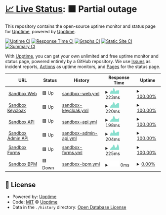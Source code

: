 # [📈 Live Status](https://app3.aot-technologies.com): <!--live status--> **🟧 Partial outage**

This repository contains the open-source uptime monitor and status page for [Upptime](https://upptime.js.org), powered by [Upptime](https://github.com/upptime/upptime).

[![Uptime CI](https://github.com/AOT-Technologies/forms-flow-ai/workflows/Uptime%20CI/badge.svg)](https://github.com/AOT-Technologies/forms-flow-ai/actions?query=workflow%3A%22Uptime+CI%22)
[![Response Time CI](https://github.com/AOT-Technologies/forms-flow-ai/workflows/Response%20Time%20CI/badge.svg)](https://github.com/AOT-Technologies/forms-flow-ai/actions?query=workflow%3A%22Response+Time+CI%22)
[![Graphs CI](https://github.com/AOT-Technologies/forms-flow-ai/workflows/Graphs%20CI/badge.svg)](https://github.com/AOT-Technologies/forms-flow-ai/actions?query=workflow%3A%22Graphs+CI%22)
[![Static Site CI](https://github.com/AOT-Technologies/forms-flow-ai/workflows/Static%20Site%20CI/badge.svg)](https://github.com/AOT-Technologies/forms-flow-ai/actions?query=workflow%3A%22Static+Site+CI%22)
[![Summary CI](https://github.com/AOT-Technologies/forms-flow-ai/workflows/Summary%20CI/badge.svg)](https://github.com/AOT-Technologies/forms-flow-ai/actions?query=workflow%3A%22Summary+CI%22)

With [Upptime](https://upptime.js.org), you can get your own unlimited and free uptime monitor and status page, powered entirely by a GitHub repository. We use [Issues](https://github.com/upptime/upptime/issues) as incident reports, [Actions](https://github.com/AOT-Technologies/forms-flow-ai/actions) as uptime monitors, and [Pages](https://app3.aot-technologies.com) for the status page.

<!--start: status pages-->
<!-- This summary is generated by Upptime (https://github.com/upptime/upptime) -->
<!-- Do not edit this manually, your changes will be overwritten -->
<!-- prettier-ignore -->
| URL | Status | History | Response Time | Uptime |
| --- | ------ | ------- | ------------- | ------ |
| <img alt="" src="https://icons.duckduckgo.com/ip3/trynow-formsflow-web.aot-technologies.com.ico" height="13"> [Sandbox Web](https://trynow-formsflow-web.aot-technologies.com/tenant/formsflowai) | 🟩 Up | [sandbox-web.yml](https://github.com/AOT-Technologies/forms-flow-upptime/commits/HEAD/history/sandbox-web.yml) | <details><summary><img alt="Response time graph" src="./graphs/sandbox-web/response-time-week.png" height="20"> 223ms</summary><br><a href="https://AOT-Technologies.github.io/forms-flow-upptime/history/sandbox-web"><img alt="Response time 225" src="https://img.shields.io/endpoint?url=https%3A%2F%2Fraw.githubusercontent.com%2FAOT-Technologies%2Fforms-flow-upptime%2FHEAD%2Fapi%2Fsandbox-web%2Fresponse-time.json"></a><br><a href="https://AOT-Technologies.github.io/forms-flow-upptime/history/sandbox-web"><img alt="24-hour response time 255" src="https://img.shields.io/endpoint?url=https%3A%2F%2Fraw.githubusercontent.com%2FAOT-Technologies%2Fforms-flow-upptime%2FHEAD%2Fapi%2Fsandbox-web%2Fresponse-time-day.json"></a><br><a href="https://AOT-Technologies.github.io/forms-flow-upptime/history/sandbox-web"><img alt="7-day response time 223" src="https://img.shields.io/endpoint?url=https%3A%2F%2Fraw.githubusercontent.com%2FAOT-Technologies%2Fforms-flow-upptime%2FHEAD%2Fapi%2Fsandbox-web%2Fresponse-time-week.json"></a><br><a href="https://AOT-Technologies.github.io/forms-flow-upptime/history/sandbox-web"><img alt="30-day response time 240" src="https://img.shields.io/endpoint?url=https%3A%2F%2Fraw.githubusercontent.com%2FAOT-Technologies%2Fforms-flow-upptime%2FHEAD%2Fapi%2Fsandbox-web%2Fresponse-time-month.json"></a><br><a href="https://AOT-Technologies.github.io/forms-flow-upptime/history/sandbox-web"><img alt="1-year response time 228" src="https://img.shields.io/endpoint?url=https%3A%2F%2Fraw.githubusercontent.com%2FAOT-Technologies%2Fforms-flow-upptime%2FHEAD%2Fapi%2Fsandbox-web%2Fresponse-time-year.json"></a></details> | <details><summary><a href="https://AOT-Technologies.github.io/forms-flow-upptime/history/sandbox-web">100.00%</a></summary><a href="https://AOT-Technologies.github.io/forms-flow-upptime/history/sandbox-web"><img alt="All-time uptime 99.73%" src="https://img.shields.io/endpoint?url=https%3A%2F%2Fraw.githubusercontent.com%2FAOT-Technologies%2Fforms-flow-upptime%2FHEAD%2Fapi%2Fsandbox-web%2Fuptime.json"></a><br><a href="https://AOT-Technologies.github.io/forms-flow-upptime/history/sandbox-web"><img alt="24-hour uptime 100.00%" src="https://img.shields.io/endpoint?url=https%3A%2F%2Fraw.githubusercontent.com%2FAOT-Technologies%2Fforms-flow-upptime%2FHEAD%2Fapi%2Fsandbox-web%2Fuptime-day.json"></a><br><a href="https://AOT-Technologies.github.io/forms-flow-upptime/history/sandbox-web"><img alt="7-day uptime 100.00%" src="https://img.shields.io/endpoint?url=https%3A%2F%2Fraw.githubusercontent.com%2FAOT-Technologies%2Fforms-flow-upptime%2FHEAD%2Fapi%2Fsandbox-web%2Fuptime-week.json"></a><br><a href="https://AOT-Technologies.github.io/forms-flow-upptime/history/sandbox-web"><img alt="30-day uptime 100.00%" src="https://img.shields.io/endpoint?url=https%3A%2F%2Fraw.githubusercontent.com%2FAOT-Technologies%2Fforms-flow-upptime%2FHEAD%2Fapi%2Fsandbox-web%2Fuptime-month.json"></a><br><a href="https://AOT-Technologies.github.io/forms-flow-upptime/history/sandbox-web"><img alt="1-year uptime 99.98%" src="https://img.shields.io/endpoint?url=https%3A%2F%2Fraw.githubusercontent.com%2FAOT-Technologies%2Fforms-flow-upptime%2FHEAD%2Fapi%2Fsandbox-web%2Fuptime-year.json"></a></details>
| <img alt="" src="https://icons.duckduckgo.com/ip3/forms-flow-idm-prod.aot-technologies.com.ico" height="13"> [Sandbox Keycloak](https://forms-flow-idm-prod.aot-technologies.com/auth/realms/multitenant/.well-known/openid-configuration) | 🟩 Up | [sandbox-keycloak.yml](https://github.com/AOT-Technologies/forms-flow-upptime/commits/HEAD/history/sandbox-keycloak.yml) | <details><summary><img alt="Response time graph" src="./graphs/sandbox-keycloak/response-time-week.png" height="20"> 220ms</summary><br><a href="https://AOT-Technologies.github.io/forms-flow-upptime/history/sandbox-keycloak"><img alt="Response time 220" src="https://img.shields.io/endpoint?url=https%3A%2F%2Fraw.githubusercontent.com%2FAOT-Technologies%2Fforms-flow-upptime%2FHEAD%2Fapi%2Fsandbox-keycloak%2Fresponse-time.json"></a><br><a href="https://AOT-Technologies.github.io/forms-flow-upptime/history/sandbox-keycloak"><img alt="24-hour response time 192" src="https://img.shields.io/endpoint?url=https%3A%2F%2Fraw.githubusercontent.com%2FAOT-Technologies%2Fforms-flow-upptime%2FHEAD%2Fapi%2Fsandbox-keycloak%2Fresponse-time-day.json"></a><br><a href="https://AOT-Technologies.github.io/forms-flow-upptime/history/sandbox-keycloak"><img alt="7-day response time 220" src="https://img.shields.io/endpoint?url=https%3A%2F%2Fraw.githubusercontent.com%2FAOT-Technologies%2Fforms-flow-upptime%2FHEAD%2Fapi%2Fsandbox-keycloak%2Fresponse-time-week.json"></a><br><a href="https://AOT-Technologies.github.io/forms-flow-upptime/history/sandbox-keycloak"><img alt="30-day response time 241" src="https://img.shields.io/endpoint?url=https%3A%2F%2Fraw.githubusercontent.com%2FAOT-Technologies%2Fforms-flow-upptime%2FHEAD%2Fapi%2Fsandbox-keycloak%2Fresponse-time-month.json"></a><br><a href="https://AOT-Technologies.github.io/forms-flow-upptime/history/sandbox-keycloak"><img alt="1-year response time 222" src="https://img.shields.io/endpoint?url=https%3A%2F%2Fraw.githubusercontent.com%2FAOT-Technologies%2Fforms-flow-upptime%2FHEAD%2Fapi%2Fsandbox-keycloak%2Fresponse-time-year.json"></a></details> | <details><summary><a href="https://AOT-Technologies.github.io/forms-flow-upptime/history/sandbox-keycloak">100.00%</a></summary><a href="https://AOT-Technologies.github.io/forms-flow-upptime/history/sandbox-keycloak"><img alt="All-time uptime 99.76%" src="https://img.shields.io/endpoint?url=https%3A%2F%2Fraw.githubusercontent.com%2FAOT-Technologies%2Fforms-flow-upptime%2FHEAD%2Fapi%2Fsandbox-keycloak%2Fuptime.json"></a><br><a href="https://AOT-Technologies.github.io/forms-flow-upptime/history/sandbox-keycloak"><img alt="24-hour uptime 100.00%" src="https://img.shields.io/endpoint?url=https%3A%2F%2Fraw.githubusercontent.com%2FAOT-Technologies%2Fforms-flow-upptime%2FHEAD%2Fapi%2Fsandbox-keycloak%2Fuptime-day.json"></a><br><a href="https://AOT-Technologies.github.io/forms-flow-upptime/history/sandbox-keycloak"><img alt="7-day uptime 100.00%" src="https://img.shields.io/endpoint?url=https%3A%2F%2Fraw.githubusercontent.com%2FAOT-Technologies%2Fforms-flow-upptime%2FHEAD%2Fapi%2Fsandbox-keycloak%2Fuptime-week.json"></a><br><a href="https://AOT-Technologies.github.io/forms-flow-upptime/history/sandbox-keycloak"><img alt="30-day uptime 100.00%" src="https://img.shields.io/endpoint?url=https%3A%2F%2Fraw.githubusercontent.com%2FAOT-Technologies%2Fforms-flow-upptime%2FHEAD%2Fapi%2Fsandbox-keycloak%2Fuptime-month.json"></a><br><a href="https://AOT-Technologies.github.io/forms-flow-upptime/history/sandbox-keycloak"><img alt="1-year uptime 99.98%" src="https://img.shields.io/endpoint?url=https%3A%2F%2Fraw.githubusercontent.com%2FAOT-Technologies%2Fforms-flow-upptime%2FHEAD%2Fapi%2Fsandbox-keycloak%2Fuptime-year.json"></a></details>
| <img alt="" src="https://icons.duckduckgo.com/ip3/forms-flow-api-prod.aot-technologies.com.ico" height="13"> [Sandbox API](https://forms-flow-api-prod.aot-technologies.com/) | 🟩 Up | [sandbox-api.yml](https://github.com/AOT-Technologies/forms-flow-upptime/commits/HEAD/history/sandbox-api.yml) | <details><summary><img alt="Response time graph" src="./graphs/sandbox-api/response-time-week.png" height="20"> 198ms</summary><br><a href="https://AOT-Technologies.github.io/forms-flow-upptime/history/sandbox-api"><img alt="Response time 200" src="https://img.shields.io/endpoint?url=https%3A%2F%2Fraw.githubusercontent.com%2FAOT-Technologies%2Fforms-flow-upptime%2FHEAD%2Fapi%2Fsandbox-api%2Fresponse-time.json"></a><br><a href="https://AOT-Technologies.github.io/forms-flow-upptime/history/sandbox-api"><img alt="24-hour response time 212" src="https://img.shields.io/endpoint?url=https%3A%2F%2Fraw.githubusercontent.com%2FAOT-Technologies%2Fforms-flow-upptime%2FHEAD%2Fapi%2Fsandbox-api%2Fresponse-time-day.json"></a><br><a href="https://AOT-Technologies.github.io/forms-flow-upptime/history/sandbox-api"><img alt="7-day response time 198" src="https://img.shields.io/endpoint?url=https%3A%2F%2Fraw.githubusercontent.com%2FAOT-Technologies%2Fforms-flow-upptime%2FHEAD%2Fapi%2Fsandbox-api%2Fresponse-time-week.json"></a><br><a href="https://AOT-Technologies.github.io/forms-flow-upptime/history/sandbox-api"><img alt="30-day response time 227" src="https://img.shields.io/endpoint?url=https%3A%2F%2Fraw.githubusercontent.com%2FAOT-Technologies%2Fforms-flow-upptime%2FHEAD%2Fapi%2Fsandbox-api%2Fresponse-time-month.json"></a><br><a href="https://AOT-Technologies.github.io/forms-flow-upptime/history/sandbox-api"><img alt="1-year response time 217" src="https://img.shields.io/endpoint?url=https%3A%2F%2Fraw.githubusercontent.com%2FAOT-Technologies%2Fforms-flow-upptime%2FHEAD%2Fapi%2Fsandbox-api%2Fresponse-time-year.json"></a></details> | <details><summary><a href="https://AOT-Technologies.github.io/forms-flow-upptime/history/sandbox-api">100.00%</a></summary><a href="https://AOT-Technologies.github.io/forms-flow-upptime/history/sandbox-api"><img alt="All-time uptime 99.90%" src="https://img.shields.io/endpoint?url=https%3A%2F%2Fraw.githubusercontent.com%2FAOT-Technologies%2Fforms-flow-upptime%2FHEAD%2Fapi%2Fsandbox-api%2Fuptime.json"></a><br><a href="https://AOT-Technologies.github.io/forms-flow-upptime/history/sandbox-api"><img alt="24-hour uptime 100.00%" src="https://img.shields.io/endpoint?url=https%3A%2F%2Fraw.githubusercontent.com%2FAOT-Technologies%2Fforms-flow-upptime%2FHEAD%2Fapi%2Fsandbox-api%2Fuptime-day.json"></a><br><a href="https://AOT-Technologies.github.io/forms-flow-upptime/history/sandbox-api"><img alt="7-day uptime 100.00%" src="https://img.shields.io/endpoint?url=https%3A%2F%2Fraw.githubusercontent.com%2FAOT-Technologies%2Fforms-flow-upptime%2FHEAD%2Fapi%2Fsandbox-api%2Fuptime-week.json"></a><br><a href="https://AOT-Technologies.github.io/forms-flow-upptime/history/sandbox-api"><img alt="30-day uptime 100.00%" src="https://img.shields.io/endpoint?url=https%3A%2F%2Fraw.githubusercontent.com%2FAOT-Technologies%2Fforms-flow-upptime%2FHEAD%2Fapi%2Fsandbox-api%2Fuptime-month.json"></a><br><a href="https://AOT-Technologies.github.io/forms-flow-upptime/history/sandbox-api"><img alt="1-year uptime 99.98%" src="https://img.shields.io/endpoint?url=https%3A%2F%2Fraw.githubusercontent.com%2FAOT-Technologies%2Fforms-flow-upptime%2FHEAD%2Fapi%2Fsandbox-api%2Fuptime-year.json"></a></details>
| <img alt="" src="https://icons.duckduckgo.com/ip3/forms-flow-admin-prod.aot-technologies.com.ico" height="13"> [Sandbox Admin API](https://forms-flow-admin-prod.aot-technologies.com/api/v1/swagger.json) | 🟩 Up | [sandbox-admin-api.yml](https://github.com/AOT-Technologies/forms-flow-upptime/commits/HEAD/history/sandbox-admin-api.yml) | <details><summary><img alt="Response time graph" src="./graphs/sandbox-admin-api/response-time-week.png" height="20"> 204ms</summary><br><a href="https://AOT-Technologies.github.io/forms-flow-upptime/history/sandbox-admin-api"><img alt="Response time 191" src="https://img.shields.io/endpoint?url=https%3A%2F%2Fraw.githubusercontent.com%2FAOT-Technologies%2Fforms-flow-upptime%2FHEAD%2Fapi%2Fsandbox-admin-api%2Fresponse-time.json"></a><br><a href="https://AOT-Technologies.github.io/forms-flow-upptime/history/sandbox-admin-api"><img alt="24-hour response time 203" src="https://img.shields.io/endpoint?url=https%3A%2F%2Fraw.githubusercontent.com%2FAOT-Technologies%2Fforms-flow-upptime%2FHEAD%2Fapi%2Fsandbox-admin-api%2Fresponse-time-day.json"></a><br><a href="https://AOT-Technologies.github.io/forms-flow-upptime/history/sandbox-admin-api"><img alt="7-day response time 204" src="https://img.shields.io/endpoint?url=https%3A%2F%2Fraw.githubusercontent.com%2FAOT-Technologies%2Fforms-flow-upptime%2FHEAD%2Fapi%2Fsandbox-admin-api%2Fresponse-time-week.json"></a><br><a href="https://AOT-Technologies.github.io/forms-flow-upptime/history/sandbox-admin-api"><img alt="30-day response time 216" src="https://img.shields.io/endpoint?url=https%3A%2F%2Fraw.githubusercontent.com%2FAOT-Technologies%2Fforms-flow-upptime%2FHEAD%2Fapi%2Fsandbox-admin-api%2Fresponse-time-month.json"></a><br><a href="https://AOT-Technologies.github.io/forms-flow-upptime/history/sandbox-admin-api"><img alt="1-year response time 207" src="https://img.shields.io/endpoint?url=https%3A%2F%2Fraw.githubusercontent.com%2FAOT-Technologies%2Fforms-flow-upptime%2FHEAD%2Fapi%2Fsandbox-admin-api%2Fresponse-time-year.json"></a></details> | <details><summary><a href="https://AOT-Technologies.github.io/forms-flow-upptime/history/sandbox-admin-api">100.00%</a></summary><a href="https://AOT-Technologies.github.io/forms-flow-upptime/history/sandbox-admin-api"><img alt="All-time uptime 99.87%" src="https://img.shields.io/endpoint?url=https%3A%2F%2Fraw.githubusercontent.com%2FAOT-Technologies%2Fforms-flow-upptime%2FHEAD%2Fapi%2Fsandbox-admin-api%2Fuptime.json"></a><br><a href="https://AOT-Technologies.github.io/forms-flow-upptime/history/sandbox-admin-api"><img alt="24-hour uptime 100.00%" src="https://img.shields.io/endpoint?url=https%3A%2F%2Fraw.githubusercontent.com%2FAOT-Technologies%2Fforms-flow-upptime%2FHEAD%2Fapi%2Fsandbox-admin-api%2Fuptime-day.json"></a><br><a href="https://AOT-Technologies.github.io/forms-flow-upptime/history/sandbox-admin-api"><img alt="7-day uptime 100.00%" src="https://img.shields.io/endpoint?url=https%3A%2F%2Fraw.githubusercontent.com%2FAOT-Technologies%2Fforms-flow-upptime%2FHEAD%2Fapi%2Fsandbox-admin-api%2Fuptime-week.json"></a><br><a href="https://AOT-Technologies.github.io/forms-flow-upptime/history/sandbox-admin-api"><img alt="30-day uptime 100.00%" src="https://img.shields.io/endpoint?url=https%3A%2F%2Fraw.githubusercontent.com%2FAOT-Technologies%2Fforms-flow-upptime%2FHEAD%2Fapi%2Fsandbox-admin-api%2Fuptime-month.json"></a><br><a href="https://AOT-Technologies.github.io/forms-flow-upptime/history/sandbox-admin-api"><img alt="1-year uptime 99.98%" src="https://img.shields.io/endpoint?url=https%3A%2F%2Fraw.githubusercontent.com%2FAOT-Technologies%2Fforms-flow-upptime%2FHEAD%2Fapi%2Fsandbox-admin-api%2Fuptime-year.json"></a></details>
| <img alt="" src="https://icons.duckduckgo.com/ip3/forms-flow-forms-prod.aot-technologies.com.ico" height="13"> [Sandbox Forms](https://forms-flow-forms-prod.aot-technologies.com/) | 🟩 Up | [sandbox-forms.yml](https://github.com/AOT-Technologies/forms-flow-upptime/commits/HEAD/history/sandbox-forms.yml) | <details><summary><img alt="Response time graph" src="./graphs/sandbox-forms/response-time-week.png" height="20"> 225ms</summary><br><a href="https://AOT-Technologies.github.io/forms-flow-upptime/history/sandbox-forms"><img alt="Response time 204" src="https://img.shields.io/endpoint?url=https%3A%2F%2Fraw.githubusercontent.com%2FAOT-Technologies%2Fforms-flow-upptime%2FHEAD%2Fapi%2Fsandbox-forms%2Fresponse-time.json"></a><br><a href="https://AOT-Technologies.github.io/forms-flow-upptime/history/sandbox-forms"><img alt="24-hour response time 258" src="https://img.shields.io/endpoint?url=https%3A%2F%2Fraw.githubusercontent.com%2FAOT-Technologies%2Fforms-flow-upptime%2FHEAD%2Fapi%2Fsandbox-forms%2Fresponse-time-day.json"></a><br><a href="https://AOT-Technologies.github.io/forms-flow-upptime/history/sandbox-forms"><img alt="7-day response time 225" src="https://img.shields.io/endpoint?url=https%3A%2F%2Fraw.githubusercontent.com%2FAOT-Technologies%2Fforms-flow-upptime%2FHEAD%2Fapi%2Fsandbox-forms%2Fresponse-time-week.json"></a><br><a href="https://AOT-Technologies.github.io/forms-flow-upptime/history/sandbox-forms"><img alt="30-day response time 217" src="https://img.shields.io/endpoint?url=https%3A%2F%2Fraw.githubusercontent.com%2FAOT-Technologies%2Fforms-flow-upptime%2FHEAD%2Fapi%2Fsandbox-forms%2Fresponse-time-month.json"></a><br><a href="https://AOT-Technologies.github.io/forms-flow-upptime/history/sandbox-forms"><img alt="1-year response time 203" src="https://img.shields.io/endpoint?url=https%3A%2F%2Fraw.githubusercontent.com%2FAOT-Technologies%2Fforms-flow-upptime%2FHEAD%2Fapi%2Fsandbox-forms%2Fresponse-time-year.json"></a></details> | <details><summary><a href="https://AOT-Technologies.github.io/forms-flow-upptime/history/sandbox-forms">100.00%</a></summary><a href="https://AOT-Technologies.github.io/forms-flow-upptime/history/sandbox-forms"><img alt="All-time uptime 60.72%" src="https://img.shields.io/endpoint?url=https%3A%2F%2Fraw.githubusercontent.com%2FAOT-Technologies%2Fforms-flow-upptime%2FHEAD%2Fapi%2Fsandbox-forms%2Fuptime.json"></a><br><a href="https://AOT-Technologies.github.io/forms-flow-upptime/history/sandbox-forms"><img alt="24-hour uptime 100.00%" src="https://img.shields.io/endpoint?url=https%3A%2F%2Fraw.githubusercontent.com%2FAOT-Technologies%2Fforms-flow-upptime%2FHEAD%2Fapi%2Fsandbox-forms%2Fuptime-day.json"></a><br><a href="https://AOT-Technologies.github.io/forms-flow-upptime/history/sandbox-forms"><img alt="7-day uptime 100.00%" src="https://img.shields.io/endpoint?url=https%3A%2F%2Fraw.githubusercontent.com%2FAOT-Technologies%2Fforms-flow-upptime%2FHEAD%2Fapi%2Fsandbox-forms%2Fuptime-week.json"></a><br><a href="https://AOT-Technologies.github.io/forms-flow-upptime/history/sandbox-forms"><img alt="30-day uptime 100.00%" src="https://img.shields.io/endpoint?url=https%3A%2F%2Fraw.githubusercontent.com%2FAOT-Technologies%2Fforms-flow-upptime%2FHEAD%2Fapi%2Fsandbox-forms%2Fuptime-month.json"></a><br><a href="https://AOT-Technologies.github.io/forms-flow-upptime/history/sandbox-forms"><img alt="1-year uptime 99.98%" src="https://img.shields.io/endpoint?url=https%3A%2F%2Fraw.githubusercontent.com%2FAOT-Technologies%2Fforms-flow-upptime%2FHEAD%2Fapi%2Fsandbox-forms%2Fuptime-year.json"></a></details>
| <img alt="" src="https://icons.duckduckgo.com/ip3/forms-flow-bpm-prod.aot-technologies.com.ico" height="13"> [Sandbox BPM](https://forms-flow-bpm-prod.aot-technologies.com/camunda) | 🟥 Down | [sandbox-bpm.yml](https://github.com/AOT-Technologies/forms-flow-upptime/commits/HEAD/history/sandbox-bpm.yml) | <details><summary><img alt="Response time graph" src="./graphs/sandbox-bpm/response-time-week.png" height="20"> 0ms</summary><br><a href="https://AOT-Technologies.github.io/forms-flow-upptime/history/sandbox-bpm"><img alt="Response time 360" src="https://img.shields.io/endpoint?url=https%3A%2F%2Fraw.githubusercontent.com%2FAOT-Technologies%2Fforms-flow-upptime%2FHEAD%2Fapi%2Fsandbox-bpm%2Fresponse-time.json"></a><br><a href="https://AOT-Technologies.github.io/forms-flow-upptime/history/sandbox-bpm"><img alt="24-hour response time 0" src="https://img.shields.io/endpoint?url=https%3A%2F%2Fraw.githubusercontent.com%2FAOT-Technologies%2Fforms-flow-upptime%2FHEAD%2Fapi%2Fsandbox-bpm%2Fresponse-time-day.json"></a><br><a href="https://AOT-Technologies.github.io/forms-flow-upptime/history/sandbox-bpm"><img alt="7-day response time 0" src="https://img.shields.io/endpoint?url=https%3A%2F%2Fraw.githubusercontent.com%2FAOT-Technologies%2Fforms-flow-upptime%2FHEAD%2Fapi%2Fsandbox-bpm%2Fresponse-time-week.json"></a><br><a href="https://AOT-Technologies.github.io/forms-flow-upptime/history/sandbox-bpm"><img alt="30-day response time 0" src="https://img.shields.io/endpoint?url=https%3A%2F%2Fraw.githubusercontent.com%2FAOT-Technologies%2Fforms-flow-upptime%2FHEAD%2Fapi%2Fsandbox-bpm%2Fresponse-time-month.json"></a><br><a href="https://AOT-Technologies.github.io/forms-flow-upptime/history/sandbox-bpm"><img alt="1-year response time 0" src="https://img.shields.io/endpoint?url=https%3A%2F%2Fraw.githubusercontent.com%2FAOT-Technologies%2Fforms-flow-upptime%2FHEAD%2Fapi%2Fsandbox-bpm%2Fresponse-time-year.json"></a></details> | <details><summary><a href="https://AOT-Technologies.github.io/forms-flow-upptime/history/sandbox-bpm">0.00%</a></summary><a href="https://AOT-Technologies.github.io/forms-flow-upptime/history/sandbox-bpm"><img alt="All-time uptime 49.58%" src="https://img.shields.io/endpoint?url=https%3A%2F%2Fraw.githubusercontent.com%2FAOT-Technologies%2Fforms-flow-upptime%2FHEAD%2Fapi%2Fsandbox-bpm%2Fuptime.json"></a><br><a href="https://AOT-Technologies.github.io/forms-flow-upptime/history/sandbox-bpm"><img alt="24-hour uptime 0.00%" src="https://img.shields.io/endpoint?url=https%3A%2F%2Fraw.githubusercontent.com%2FAOT-Technologies%2Fforms-flow-upptime%2FHEAD%2Fapi%2Fsandbox-bpm%2Fuptime-day.json"></a><br><a href="https://AOT-Technologies.github.io/forms-flow-upptime/history/sandbox-bpm"><img alt="7-day uptime 0.00%" src="https://img.shields.io/endpoint?url=https%3A%2F%2Fraw.githubusercontent.com%2FAOT-Technologies%2Fforms-flow-upptime%2FHEAD%2Fapi%2Fsandbox-bpm%2Fuptime-week.json"></a><br><a href="https://AOT-Technologies.github.io/forms-flow-upptime/history/sandbox-bpm"><img alt="30-day uptime 0.00%" src="https://img.shields.io/endpoint?url=https%3A%2F%2Fraw.githubusercontent.com%2FAOT-Technologies%2Fforms-flow-upptime%2FHEAD%2Fapi%2Fsandbox-bpm%2Fuptime-month.json"></a><br><a href="https://AOT-Technologies.github.io/forms-flow-upptime/history/sandbox-bpm"><img alt="1-year uptime 0.00%" src="https://img.shields.io/endpoint?url=https%3A%2F%2Fraw.githubusercontent.com%2FAOT-Technologies%2Fforms-flow-upptime%2FHEAD%2Fapi%2Fsandbox-bpm%2Fuptime-year.json"></a></details>

<!--end: status pages-->

## 📄 License

- Powered by: [Upptime](https://github.com/upptime/upptime)
- Code: [MIT](./LICENSE) © [Upptime](https://upptime.js.org)
- Data in the `./history` directory: [Open Database License](https://opendatacommons.org/licenses/odbl/1-0/)
